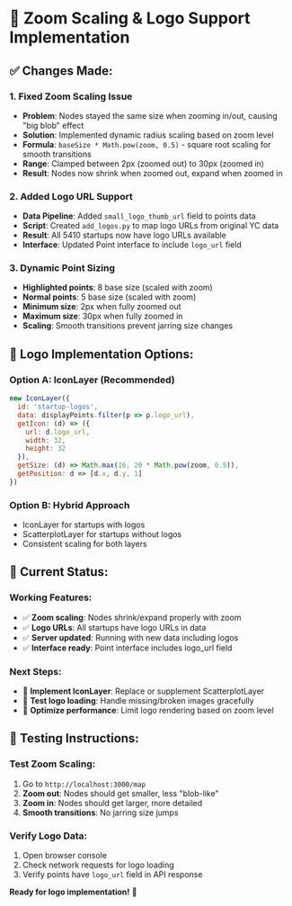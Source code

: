 # 🎯 Zoom Scaling & Logo Support Implementation

## ✅ **Changes Made:**

### 1. **Fixed Zoom Scaling Issue** 
- **Problem**: Nodes stayed the same size when zooming in/out, causing "big blob" effect
- **Solution**: Implemented dynamic radius scaling based on zoom level
- **Formula**: `baseSize * Math.pow(zoom, 0.5)` - square root scaling for smooth transitions
- **Range**: Clamped between 2px (zoomed out) to 30px (zoomed in)
- **Result**: Nodes now shrink when zoomed out, expand when zoomed in

### 2. **Added Logo URL Support**
- **Data Pipeline**: Added `small_logo_thumb_url` field to points data
- **Script**: Created `add_logos.py` to map logo URLs from original YC data
- **Result**: All 5410 startups now have logo URLs available
- **Interface**: Updated Point interface to include `logo_url` field

### 3. **Dynamic Point Sizing**
- **Highlighted points**: 8 base size (scaled with zoom)
- **Normal points**: 5 base size (scaled with zoom)
- **Minimum size**: 2px when fully zoomed out
- **Maximum size**: 30px when fully zoomed in
- **Scaling**: Smooth transitions prevent jarring size changes

## 🎨 **Logo Implementation Options:**

### Option A: IconLayer (Recommended)
```javascript
new IconLayer({
  id: 'startup-logos',
  data: displayPoints.filter(p => p.logo_url),
  getIcon: (d) => ({
    url: d.logo_url,
    width: 32,
    height: 32
  }),
  getSize: (d) => Math.max(16, 20 * Math.pow(zoom, 0.5)),
  getPosition: d => [d.x, d.y, 1]
})
```

### Option B: Hybrid Approach
- IconLayer for startups with logos
- ScatterplotLayer for startups without logos
- Consistent scaling for both layers

## 🚀 **Current Status:**

### **Working Features:**
- ✅ **Zoom scaling**: Nodes shrink/expand properly with zoom
- ✅ **Logo URLs**: All startups have logo URLs in data
- ✅ **Server updated**: Running with new data including logos
- ✅ **Interface ready**: Point interface includes logo_url field

### **Next Steps:**
- 🔄 **Implement IconLayer**: Replace or supplement ScatterplotLayer
- 🔄 **Test logo loading**: Handle missing/broken images gracefully
- 🔄 **Optimize performance**: Limit logo rendering based on zoom level

## 🎯 **Testing Instructions:**

### **Test Zoom Scaling:**
1. Go to `http://localhost:3000/map`
2. **Zoom out**: Nodes should get smaller, less "blob-like"
3. **Zoom in**: Nodes should get larger, more detailed
4. **Smooth transitions**: No jarring size jumps

### **Verify Logo Data:**
1. Open browser console
2. Check network requests for logo loading
3. Verify points have `logo_url` field in API response

**Ready for logo implementation!** 🎉